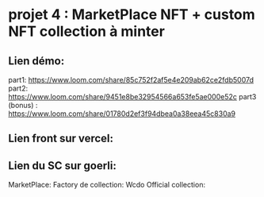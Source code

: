 # projet 4 : MarketPlace NFT + custom NFT collection à minter

## Lien démo:
part1: https://www.loom.com/share/85c752f2af5e4e209ab62ce2fdb5007d
part2: https://www.loom.com/share/9451e8be32954566a653fe5ae000e52c
part3 (bonus) : https://www.loom.com/share/01780d2ef3f94dbea0a38eea45c830a9


## Lien front sur vercel:



## Lien du SC sur goerli:
MarketPlace:
Factory de collection:
Wcdo Official collection:
